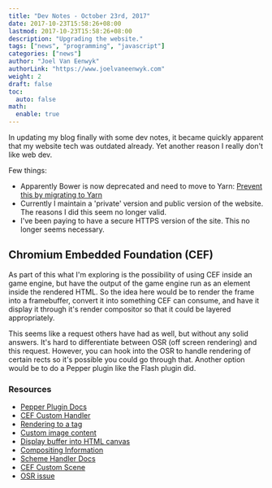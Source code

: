 ```yaml
---
title: "Dev Notes - October 23rd, 2017"
date: 2017-10-23T15:58:26+08:00
lastmod: 2017-10-23T15:58:26+08:00
description: "Upgrading the website."
tags: ["news", "programming", "javascript"]
categories: ["news"]
author: "Joel Van Eenwyk"
authorLink: "https://www.joelvaneenwyk.com"
weight: 2
draft: false
toc:
  auto: false
math:
  enable: true
---
```


In updating my blog finally with some dev notes, it became quickly apparent that my website tech was outdated already. Yet another reason I really don't like web dev.

Few things:

* Apparently Bower is now deprecated and need to move to Yarn: [Prevent this by migrating to Yarn](https://bower.io/blog/2017/how-to-migrate-away-from-bower/)
* Currently I maintain a 'private' version and public version of the website. The reasons I did this seem no longer valid.
* I've been paying to have a secure HTTPS version of the site. This no longer seems necessary.

## Chromium Embedded Foundation (CEF)

As part of this what I'm exploring is the possibility of using CEF inside an game engine, but have the output of the game engine run as an element inside the rendered HTML. So the idea here would be to render the frame into a framebuffer, convert it into something CEF can consume, and have it display it through it's render compositor so that it could be layered appropriately.

This seems like a request others have had as well, but without any solid answers. It's hard to differentiate between OSR (off screen rendering) and this request. However, you can hook into the OSR to handle rendering of certain rects so it's possible you could go through that. Another option would be to do a Pepper plugin like the Flash plugin did.

### Resources

* [Pepper Plugin Docs](https://www.chromium.org/developers/design-documents/pepper-plugin-implementation)
* [CEF Custom Handler](http://magpcss.org/ceforum/viewtopic.php?f=8&t=32&start=10)
* [Rendering to a tag](https://magpcss.org/ceforum/viewtopic.php?f=6&t=13753&start=10&hilit=canvas)
* [Custom image content](https://magpcss.org/ceforum/viewtopic.php?f=6&t=11699&start=0)
* [Display buffer into HTML canvas](https://magpcss.org/ceforum/viewtopic.php?f=6&t=14217&p=33514&hilit=canvas#p33514)
* [Compositing Information](https://www.chromium.org/developers/design-documents/gpu-accelerated-compositing-in-chrome)
* [Scheme Handler Docs](https://bitbucket.org/chromiumembedded/cef/wiki/GeneralUsage#markdown-header-scheme-handler)
* [CEF Custom Scene](https://thechriskent.com/tag/cefcustomscheme/)
* [OSR issue](https://bitbucket.org/chromiumembedded/cef/issues/518/cef3-add-off-screen-rendering-support)
